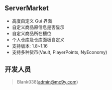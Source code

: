 ## ServerMarket
* 高度自定义 Gui 界面
* 自定义商品原信息是否显示
* 自定义商品所在槽位
* 个人仓库及仓库面板自定义
* 支持版本: 1.8~1.16
* 支持多种货币(Vault, PlayerPoints, NyEconomy)

## 开发人员
> Blank038(<admin@mc9y.com>)